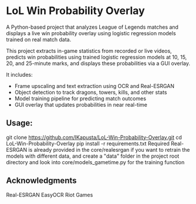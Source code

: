 # LoL Win Probability Overlay

A Python-based project that analyzes League of Legends matches and displays a live win probability overlay using logistic regression models trained on real match data.

This project extracts in-game statistics from recorded or live videos, predicts win probabilities using trained logistic regression models at 10, 15, 20, and 25-minute marks, and displays these probabilities via a GUI overlay.

It includes:
- Frame upscaling and text extraction using OCR and Real-ESRGAN
- Object detection to track dragons, towers, kills, and other stats
- Model training pipeline for predicting match outcomes
- GUI overlay that updates probabilities in near real-time

## Usage:
git clone https://github.com/IKapusta/LoL-Win-Probability-Overlay.git
cd LoL-Win-Probability-Overlay
pip install -r requirements.txt
Required Real-ESRGAN is already provided in the core/realesrgan
if you want to retrain the models with different data, and create a "data" folder in the project root directory and look into core/models_gametime.py for the training function 

## Acknowledgments
Real-ESRGAN
EasyOCR
Riot Games 
